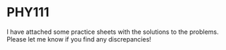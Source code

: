 # PHY111
I have attached some practice sheets with the solutions to the problems. Please let me know if you find any discrepancies!
